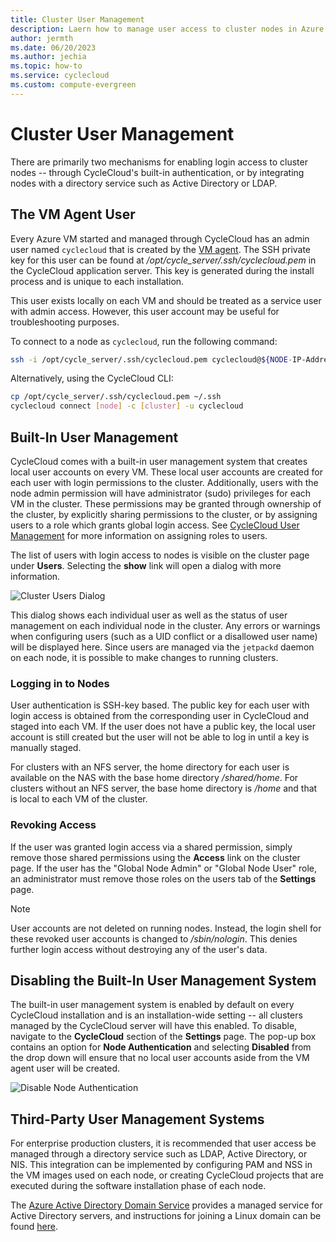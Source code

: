 ```yaml
---
title: Cluster User Management
description: Laern how to manage user access to cluster nodes in Azure CycleCloud. Enable sign-in access to cluster nodes through CycleCloud or a third-party user management system.
author: jermth
ms.date: 06/20/2023
ms.author: jechia
ms.topic: how-to
ms.service: cyclecloud
ms.custom: compute-evergreen
---
```


# Cluster User Management

There are primarily two mechanisms for enabling login access to cluster nodes -- through CycleCloud's built-in authentication, or by integrating nodes with a directory service such as Active Directory or LDAP.

## The VM Agent User

Every Azure VM started and managed through CycleCloud has an admin user named `cyclecloud` that is created by the [VM agent](/azure/virtual-machines/extensions/agent-linux). The SSH private key for this user can be found at */opt/cycle_server/.ssh/cyclecloud.pem* in the CycleCloud application server. This key is generated during the install process and is unique to each installation.

This user exists locally on each VM and should be treated as a service user with admin access. However, this user account may be useful for troubleshooting purposes.

To connect to a node as `cyclecloud`, run the following command:

```bash
ssh -i /opt/cycle_server/.ssh/cyclecloud.pem cyclecloud@${NODE-IP-Address}
```

Alternatively, using the CycleCloud CLI:

```bash
cp /opt/cycle_server/.ssh/cyclecloud.pem ~/.ssh 
cyclecloud connect [node] -c [cluster] -u cyclecloud
```

## Built-In User Management

CycleCloud comes with a built-in user management system that creates local user accounts on every VM. These local user accounts are created for each user with login permissions to the cluster. Additionally, users with the node admin permission will have administrator (sudo) privileges for each VM in the cluster. These permissions may be granted through ownership of the cluster, by explicitly sharing permissions to the cluster, or by assigning users to a role which grants global login access. See [CycleCloud User Management](~/concepts/user-management.md) for more information on assigning roles to users.

The list of users with login access to nodes is visible on the cluster page under **Users**. Selecting the **show** link will open a dialog with more information.

![Cluster Users Dialog](~/images/cluster_users_dialog.png)

This dialog shows each individual user as well as the status of user management on each individual node in the cluster. Any errors or warnings when configuring users (such as a UID conflict or a disallowed user name) will be displayed here. Since users are managed via the `jetpackd` daemon on each node, it is possible to make changes to running clusters.

### Logging in to Nodes

User authentication is SSH-key based. The public key for each user with login access is obtained from the corresponding user in CycleCloud and staged into each VM. If the user does not have a public key, the local user account is still created but the user will not be able to log in until a key is manually staged.

For clusters with an NFS server, the home directory for each user is available on the NAS with the base home directory */shared/home*. For clusters without an NFS server, the base home directory is */home* and that is local to each VM of the cluster.

### Revoking Access

If the user was granted login access via a shared permission, simply remove those shared permissions using the **Access** link on the cluster page. If the user has the "Global Node Admin" or "Global Node User" role, an administrator must remove those roles on the users tab of the **Settings** page. 

> [!NOTE]
> User accounts are not deleted on running nodes. Instead, the login shell for these revoked user accounts is changed to */sbin/nologin*. This denies further login access without destroying any of the user's data.

## Disabling the Built-In User Management System

The built-in user management system is enabled by default on every CycleCloud installation and is an installation-wide setting -- all clusters managed by the CycleCloud server will have this enabled. To disable, navigate to the **CycleCloud** section of the **Settings** page. The pop-up box contains an option for **Node Authentication** and selecting **Disabled** from the drop down will ensure that no local user accounts aside from the VM agent user will be created.

![Disable Node Authentication](~/images/node_auth_disabled.png)

## Third-Party User Management Systems

For enterprise production clusters, it is recommended that user access be managed through a directory service such as LDAP, Active Directory, or NIS. This integration can be implemented by configuring PAM and NSS in the VM images used on each node, or creating CycleCloud projects that are executed during the software installation phase of each node.

The [Azure Active Directory Domain Service](/services/active-directory-ds/) provides a managed service for Active Directory servers, and instructions for joining a Linux domain can be found [here](/azure/active-directory-domain-services/active-directory-ds-join-rhel-linux-vm).
